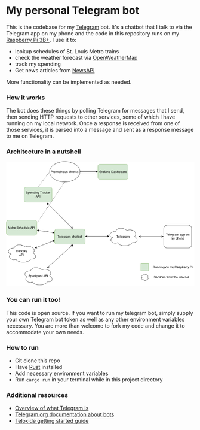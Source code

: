 # My personal Telegram bot
This is the codebase for my [Telegram](https://telegram.org/) bot. It's a chatbot that I talk to via the Telegram app on my phone and the code in this repository runs on my [Raspberry Pi 3B+](https://www.raspberrypi.org/products/raspberry-pi-3-model-b-plus/).
I use it to:
* lookup schedules of St. Louis Metro trains
* check the weather forecast via [OpenWeatherMap](https://openweathermap.org/api)
* track my spending
* Get news articles from [NewsAPI](https://newsapi.org/)

More functionality can be implemented as needed.

### How it works
The bot does these things by polling Telegram for messages that I send, then sending HTTP requests to other services, some of which I have running on my local network.
Once a response is received from one of those services, it is parsed into a message and sent as a response message to me on Telegram.

### Architecture in a nutshell
![chatbot diagram](media/diagram.png?raw)

### You can run it too!
This code is open source. If you want to run my telegram bot, simply supply your own Telegram bot token as well as any other environment variables necessary.
You are more than welcome to fork my code and change it to accommodate your own needs.

### How to run
* Git clone this repo
* Have [Rust](https://www.rust-lang.org/) installed
* Add necessary environment variables
* Run `cargo run` in your terminal while in this project directory

### Additional resources
* [Overview of what Telegram is](https://telegram.org/faq)
* [Telegram.org documentation about bots](https://core.telegram.org/bots)
* [Teloxide getting started guide](https://github.com/teloxide/teloxide#getting-started)